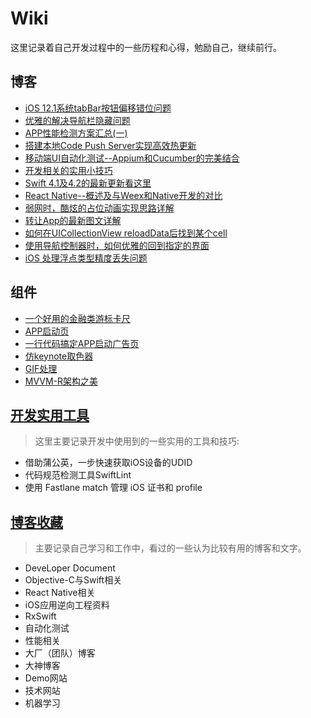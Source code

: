 # Wiki
这里记录着自己开发过程中的一些历程和心得，勉励自己，继续前行。


## 博客
- [iOS 12.1系统tabBar按钮偏移错位问题](https://www.jianshu.com/p/32f7fe7fccee)
- [优雅的解决导航栏隐藏问题](https://www.jianshu.com/p/a03cee3aeba6)
- [APP性能检测方案汇总(一)](https://www.jianshu.com/p/95df83780c8f)
- [搭建本地Code Push Server实现高效热更新](https://www.jianshu.com/p/417a165ca9d7)
- [移动端UI自动化测试--Appium和Cucumber的完美结合](https://www.jianshu.com/p/c3db8e5dc306)
- [开发相关的实用小技巧](https://www.jianshu.com/p/65905d983be3)
- [Swift 4.1及4.2的最新更新看这里](https://www.jianshu.com/p/50b004211200)
- [React Native--概述及与Weex和Native开发的对比](https://www.jianshu.com/p/613c1e8611e9)
- [弱网时，酷炫的占位动画实现思路详解](https://www.jianshu.com/p/572de4bce5c6)
- [转让App的最新图文详解](https://www.jianshu.com/p/a0edc862579e)
- [如何在UICollectionView reloadData后找到某个cell](https://www.jianshu.com/p/0f922b38a0a0)
- [使用导航控制器时，如何优雅的回到指定的界面](https://www.jianshu.com/p/bb7d8b6a9f8f)
- [iOS 处理浮点类型精度丢失问题](https://www.jianshu.com/p/3470ec0bb1ac)

## 组件
- [一个好用的金融类游标卡尺](https://github.com/SilongLi/ScrollRulerView)
- [APP启动页](https://github.com/SilongLi/GuidePageView)
- [一行代码搞定APP启动广告页](https://github.com/SilongLi/AdvertisementView)
- [仿keynote取色器](https://github.com/SilongLi/ColorPickerView)
- [GIF处理](https://github.com/SilongLi/GIFDemo)
- [MVVM-R架构之美](https://github.com/SilongLi/MVVM-RFramework)


## [开发实用工具](https://github.com/SilongLi/Wiki/blob/master/开始实用工具.md)
>
> 这里主要记录开发中使用到的一些实用的工具和技巧:
> 

- 借助蒲公英，一步快速获取iOS设备的UDID
- 代码规范检测工具SwiftLint
- 使用 Fastlane match 管理 iOS 证书和 profile


## [博客收藏](https://github.com/SilongLi/Wiki/blob/master/博客收藏.md)
>
> 主要记录自己学习和工作中，看过的一些认为比较有用的博客和文字。
>
 
- DeveLoper Document
- Objective-C与Swift相关
- React Native相关
- iOS应用逆向工程资料
- RxSwift
- 自动化测试
- 性能相关
- 大厂（团队）博客
- 大神博客
- Demo网站
- 技术网站
- 机器学习

